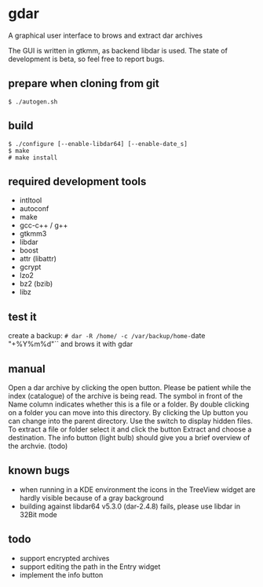 gdar 
====

A graphical user interface to brows and extract dar archives

The GUI is written in gtkmm, as backend libdar is used.
The state of development is beta, so feel free to report bugs.

prepare when cloning from git
-----------------------------
`$ ./autogen.sh`

build
-----
```
$ ./configure [--enable-libdar64] [--enable-date_s]
$ make
# make install
```

required development tools
--------------------------
* intltool
* autoconf
* make
* gcc-c++ / g++
* gtkmm3
* libdar
* boost
* attr  (libattr)
* gcrypt
* lzo2
* bz2 (bzib)
* libz

test it
-------
create a backup:
`# dar -R /home/ -c /var/backup/home-`date "+%Y%m%d"``
and brows it with gdar

manual
------
Open a dar archive by clicking the open button.
Please be patient while the index (catalogue) of the archive is being read.
The symbol in front of the Name column indicates whether this is a file or a folder.
By double clicking on a folder you can move into this directory.
By clicking the Up button you can change into the parent directory.
Use the switch to display hidden files.
To extract a file or folder select it and click the button Extract and choose a destination.
The info button (light bulb) should give you a brief overview of the archvie. (todo)

known bugs
----------
* when running in a KDE environment the icons in the TreeView widget are hardly visible because of a gray background
* building against libdar64 v5.3.0 (dar-2.4.8) fails, please use libdar in 32Bit mode

todo
----
* support encrypted archives
* support editing the path in the Entry widget
* implement the info button
